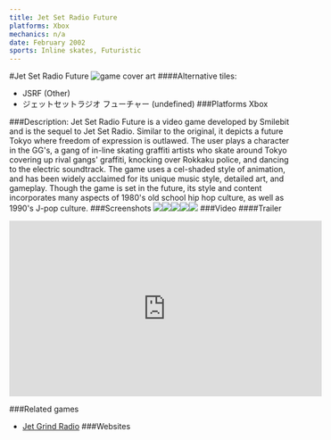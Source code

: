 ```yaml
---
title: Jet Set Radio Future
platforms: Xbox
mechanics: n/a
date: February 2002
sports: Inline skates, Futuristic
---
```

#Jet Set Radio Future
![game cover art](//images.igdb.com/igdb/image/upload/t_cover_big/pyo7wstu4k6pcgilvgif.jpg "Logo Title Text 1")
####Alternative tiles:
* JSRF (Other)
* ジェットセットラジオ フューチャー (undefined)
###Platforms
Xbox

###Description:
Jet Set Radio Future is a video game developed by Smilebit and is the sequel to Jet Set Radio. Similar to the original, it depicts a future Tokyo where freedom of expression is outlawed. The user plays a character in the GG's, a gang of in-line skating graffiti artists who skate around Tokyo covering up rival gangs' graffiti, knocking over Rokkaku police, and dancing to the electric soundtrack. The game uses a cel-shaded style of animation, and has been widely acclaimed for its unique music style, detailed art, and gameplay. Though the game is set in the future, its style and content incorporates many aspects of 1980's old school hip hop culture, as well as 1990's J-pop culture.
###Screenshots
<a target="_blank" href="//images.igdb.com/igdb/image/upload/t_cover_big/icisif1mq16fn5rzmxbn.jpg"><img src="//images.igdb.com/igdb/image/upload/t_thumb/icisif1mq16fn5rzmxbn.jpg"/></a><a target="_blank" href="//images.igdb.com/igdb/image/upload/t_cover_big/ppudj4nzyjtfu3lo8foh.jpg"><img src="//images.igdb.com/igdb/image/upload/t_thumb/ppudj4nzyjtfu3lo8foh.jpg"/></a><a target="_blank" href="//images.igdb.com/igdb/image/upload/t_cover_big/tpvsniqrc8mbm9nkmchf.jpg"><img src="//images.igdb.com/igdb/image/upload/t_thumb/tpvsniqrc8mbm9nkmchf.jpg"/></a><a target="_blank" href="//images.igdb.com/igdb/image/upload/t_cover_big/k77bn9ud5en3tpjxncxy.jpg"><img src="//images.igdb.com/igdb/image/upload/t_thumb/k77bn9ud5en3tpjxncxy.jpg"/></a><a target="_blank" href="//images.igdb.com/igdb/image/upload/t_cover_big/ctyvibv2y1gj0qag99sb.jpg"><img src="//images.igdb.com/igdb/image/upload/t_thumb/ctyvibv2y1gj0qag99sb.jpg"/></a>
###Video
####Trailer

<iframe width="560" height="315" src="https://www.youtube.com/embed/Rf6naKIIuf0" frameborder="0" allowfullscreen></iframe>

###Related games
* [Jet Grind Radio](/games/jet-grind-radio-4364/)
###Websites

